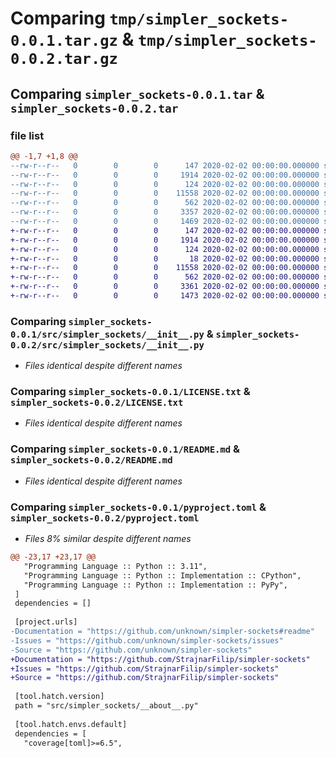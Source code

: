 # Comparing `tmp/simpler_sockets-0.0.1.tar.gz` & `tmp/simpler_sockets-0.0.2.tar.gz`

## Comparing `simpler_sockets-0.0.1.tar` & `simpler_sockets-0.0.2.tar`

### file list

```diff
@@ -1,7 +1,8 @@
--rw-r--r--   0        0        0      147 2020-02-02 00:00:00.000000 simpler_sockets-0.0.1/src/simpler_sockets/__about__.py
--rw-r--r--   0        0        0     1914 2020-02-02 00:00:00.000000 simpler_sockets-0.0.1/src/simpler_sockets/__init__.py
--rw-r--r--   0        0        0      124 2020-02-02 00:00:00.000000 simpler_sockets-0.0.1/tests/__init__.py
--rw-r--r--   0        0        0    11558 2020-02-02 00:00:00.000000 simpler_sockets-0.0.1/LICENSE.txt
--rw-r--r--   0        0        0      562 2020-02-02 00:00:00.000000 simpler_sockets-0.0.1/README.md
--rw-r--r--   0        0        0     3357 2020-02-02 00:00:00.000000 simpler_sockets-0.0.1/pyproject.toml
--rw-r--r--   0        0        0     1469 2020-02-02 00:00:00.000000 simpler_sockets-0.0.1/PKG-INFO
+-rw-r--r--   0        0        0      147 2020-02-02 00:00:00.000000 simpler_sockets-0.0.2/src/simpler_sockets/__about__.py
+-rw-r--r--   0        0        0     1914 2020-02-02 00:00:00.000000 simpler_sockets-0.0.2/src/simpler_sockets/__init__.py
+-rw-r--r--   0        0        0      124 2020-02-02 00:00:00.000000 simpler_sockets-0.0.2/tests/__init__.py
+-rw-r--r--   0        0        0       18 2020-02-02 00:00:00.000000 simpler_sockets-0.0.2/.gitignore
+-rw-r--r--   0        0        0    11558 2020-02-02 00:00:00.000000 simpler_sockets-0.0.2/LICENSE.txt
+-rw-r--r--   0        0        0      562 2020-02-02 00:00:00.000000 simpler_sockets-0.0.2/README.md
+-rw-r--r--   0        0        0     3361 2020-02-02 00:00:00.000000 simpler_sockets-0.0.2/pyproject.toml
+-rw-r--r--   0        0        0     1473 2020-02-02 00:00:00.000000 simpler_sockets-0.0.2/PKG-INFO
```

### Comparing `simpler_sockets-0.0.1/src/simpler_sockets/__init__.py` & `simpler_sockets-0.0.2/src/simpler_sockets/__init__.py`

 * *Files identical despite different names*

### Comparing `simpler_sockets-0.0.1/LICENSE.txt` & `simpler_sockets-0.0.2/LICENSE.txt`

 * *Files identical despite different names*

### Comparing `simpler_sockets-0.0.1/README.md` & `simpler_sockets-0.0.2/README.md`

 * *Files identical despite different names*

### Comparing `simpler_sockets-0.0.1/pyproject.toml` & `simpler_sockets-0.0.2/pyproject.toml`

 * *Files 8% similar despite different names*

```diff
@@ -23,17 +23,17 @@
   "Programming Language :: Python :: 3.11",
   "Programming Language :: Python :: Implementation :: CPython",
   "Programming Language :: Python :: Implementation :: PyPy",
 ]
 dependencies = []
 
 [project.urls]
-Documentation = "https://github.com/unknown/simpler-sockets#readme"
-Issues = "https://github.com/unknown/simpler-sockets/issues"
-Source = "https://github.com/unknown/simpler-sockets"
+Documentation = "https://github.com/StrajnarFilip/simpler-sockets"
+Issues = "https://github.com/StrajnarFilip/simpler-sockets"
+Source = "https://github.com/StrajnarFilip/simpler-sockets"
 
 [tool.hatch.version]
 path = "src/simpler_sockets/__about__.py"
 
 [tool.hatch.envs.default]
 dependencies = [
   "coverage[toml]>=6.5",
```

